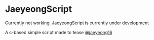# JaeyeongScript
Currently not working. JaeyeongScript is currently under development

A c-based simple script made to tease [@jaeyeong16](https://github.com/jaeyeong16)
